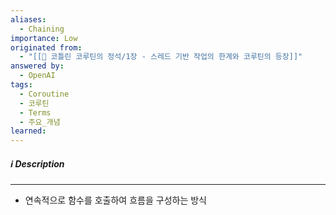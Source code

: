 ```yaml
---
aliases:
  - Chaining
importance: Low
originated from:
  - "[[📘 코틀린 코루틴의 정석/1장 - 스레드 기반 작업의 한계와 코루틴의 등장]]"
answered by:
  - OpenAI
tags:
  - Coroutine
  - 코루틴
  - Terms
  - 주요_개념
learned:
---
```

##### ℹ️ Description
---
- 연속적으로 함수를 호출하여 흐름을 구성하는 방식
